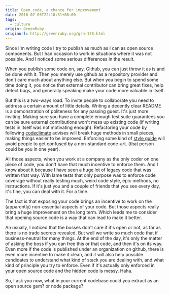 ```yaml
---
title: Open code, a chance for improvement
date: 2016-07-03T22:10:31+08:00
tags:
  - culture
origin: GreenRuby
originurl: http://greenruby.org/grn-178.html
---
```

Since I'm writing code I try to publish as much as I can as open source
components. But I had occasion to work in situations where it was not
possible. And I noticed some serious differences in the result.

When you publish some code on, say, Github, you can just throw it as is and be
done with it. Then you merely use github as a repository provider and don't
care much about anything else. But when you begin to spend some time doing it,
you notice that external contributor can bring great fixes, help detect bugs,
and generally speaking make your code more valuable in itself.

But this is a two-ways road. To invite people to collaborate you need to
address a certain amount of little details. Writing a decently clear README is
a demonstration of politeness for any passing guest. It's just more inviting.
Making sure you have a complete enough test suite guarantees you can be sure
external contributions won't mess up existing code (if writing tests in itself
was not motivating enough). Refactoring your code by following
[codeclimate][codeclimate] advises will break huge methods in small pieces,
making things easier to be improved. Enforcing some kind of [style guide][rubocop] 
will avoid people to get confused by a non-standard code-art.
(that person could be you in one year).

All those aspects, when you work at a company as the only coder on one piece
of code, you don't have that much incentive to enforce them. And I know about
it because I have seen a huge lot of legacy code that was written that way.
With lame tests that only purpose was to enforce code coverage without really
testing much, weird code style, epic methods, no instructions. If it's just
you and a couple of friends that you see every day, it's fine, you can deal
with it. For a time.

The fact is that exposing your code brings an incentive to work on the
(apparently) non-essential aspects of your code. But those aspects really
bring a huge improvement on the long term. Which leads me to consider that
opening source code is a way that can lead to make it better.

An usually, I noticed that the bosses don't care if it's open or not, as far
as there is no trade secrets revealed. But well we write so much code that if
business-neutral for many things. At the end of the day, it's only the matter
of asking the boss if you can free this or that code, and then it's on its
way. Even more if the code is published under an organization on github, there
is even more incentive to make it clean, and it will also help possible
candidates to understand what kind of stack you are dealing with, and what
kind of principle you try to enforce. Even if it's actually only enforced in
your open source code and the hidden code is messy. Haha.

So, I ask you now, what in your current codebase could you extract as an open
source gem? or node package?

[codeclimate]: https://codeclimate.com/
[rubocop]: https://github.com/bbatsov/rubocop 
